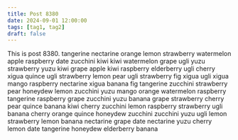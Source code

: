 ```yaml
---
title: Post 8380
date: 2024-09-01 12:00:00
tags: [tag1, tag2]
draft: false
---
```

This is post 8380.
tangerine
nectarine
orange
lemon
strawberry
watermelon
apple
raspberry
date
zucchini
kiwi
kiwi
watermelon
grape
ugli
yuzu
strawberry
yuzu
kiwi
grape
apple
kiwi
raspberry
elderberry
ugli
cherry
xigua
quince
ugli
strawberry
lemon
pear
ugli
strawberry
fig
xigua
ugli
xigua
mango
raspberry
nectarine
xigua
banana
fig
tangerine
zucchini
strawberry
pear
honeydew
lemon
zucchini
yuzu
mango
orange
watermelon
raspberry
tangerine
raspberry
grape
zucchini
yuzu
banana
grape
strawberry
cherry
pear
quince
banana
kiwi
cherry
zucchini
lemon
raspberry
strawberry
ugli
banana
cherry
orange
quince
honeydew
zucchini
zucchini
yuzu
ugli
lemon
strawberry
lemon
banana
nectarine
grape
date
nectarine
yuzu
cherry
lemon
date
tangerine
honeydew
elderberry
banana
